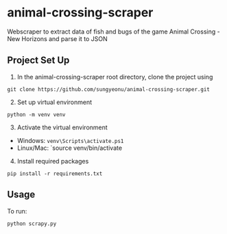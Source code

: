 # animal-crossing-scraper
Webscraper to extract data of fish and bugs of the game Animal Crossing - New Horizons and parse it to JSON

## Project Set Up
1. In the animal-crossing-scraper root directory, clone the project using 
```
git clone https://github.com/sungyeonu/animal-crossing-scraper.git
```

2. Set up virtual environment
```
python -m venv venv
```

3. Activate the virtual environment
- Windows: `venv\Scripts\activate.ps1`
- Linux/Mac: `source venv/bin/activate

4. Install required packages
```
pip install -r requirements.txt
```

## Usage
To run:
```
python scrapy.py
```
